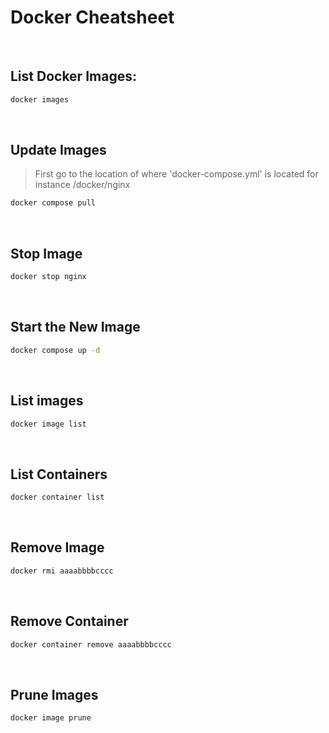 # Docker Cheatsheet

<br>

## List Docker Images:

``` Bash
docker images
```

<br>

## Update Images
> First go to the location of where 'docker-compose.yml' is located for instance /docker/nginx
``` Bash
docker compose pull
```

<br>

## Stop Image
``` Bash
docker stop nginx
```

<br>

## Start the New Image
``` Bash
docker compose up -d
```

<br>

## List images
``` Bash
docker image list
```

<br>

## List Containers
``` Bash
docker container list
```

<br>

## Remove Image
``` Bash
docker rmi aaaabbbbcccc
```

<br>

## Remove Container
``` Bash
docker container remove aaaabbbbcccc
```

<br>

## Prune Images
``` Bash
docker image prune
```

